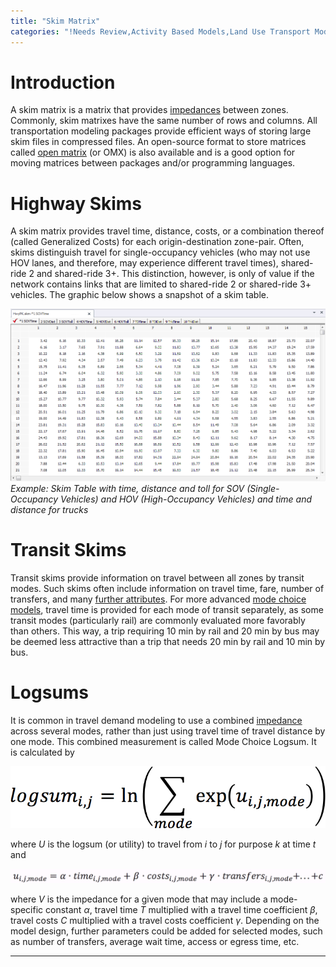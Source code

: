```yaml
---
title: "Skim Matrix"
categories: "!Needs Review,Activity Based Models,Land Use Transport Modeling,Public Transport (Transit) Modeling,Transportation Networks,Trip Based Models,Urban And Metropolitan Models"
---
```


Introduction
============

A skim matrix is a matrix that provides [impedances](Impedance) between zones. Commonly, skim matrixes have the same number of rows and columns. All transportation modeling packages provide efficient ways of storing large skim files in compressed files.
An open-source format to store matrices called [open matrix](Open_Matrix_Format) (or OMX) is also available and is a good option for moving matrices between packages and/or programming languages.

Highway Skims
=============

A skim matrix provides travel time, distance, costs, or a combination thereof (called Generalized Costs) for each origin-destination zone-pair. Often, skims distinguish travel for single-occupancy vehicles (who may not use HOV lanes, and therefore, may experience different travel times), shared-ride 2 and shared-ride 3+. This distinction, however, is only of value if the network contains links that are limited to shared-ride 2 or shared-ride 3+ vehicles. The graphic below shows a snapshot of a skim table.

![](skimTable.png "fig:skimTable.png")
*Example: Skim Table with time, distance and toll for SOV (Single-Occupancy Vehicles) and HOV (High-Occupancy Vehicles) and time and distance for trucks*

Transit Skims
=============

Transit skims provide information on travel between all zones by transit modes. Such skims often include information on travel time, fare, number of transfers, and many [further attributes](Transit_networks#Values_Skimmed_on_the_Transit_Network). For more advanced [mode choice models](Mode_Choice), travel time is provided for each mode of transit separately, as some transit modes (particularly rail) are commonly evaluated more favorably than others. This way, a trip requiring 10 min by rail and 20 min by bus may be deemed less attractive than a trip that needs 20 min by rail and 10 min by bus.

Logsums
=======

It is common in travel demand modeling to use a combined [impedance](Impedance) across several modes, rather than just using travel time of travel distance by one mode. This combined measurement is called Mode Choice Logsum. It is calculated by

![](Logsum1.png "Logsum1.png")

where *U* is the logsum (or utility) to travel from *i* to *j* for purpose *k* at time *t* and

![](Logsum2.png "Logsum2.png")

where *V* is the impedance for a given mode that may include a mode-specific constant *α*, travel time *T* multiplied with a travel time coefficient *β*, travel costs *C* multiplied with a travel costs coefficient *γ*. Depending on the model design, further parameters could be added for selected modes, such as number of transfers, average wait time, access or egress time, etc.

------------------------------------------------------------------------

